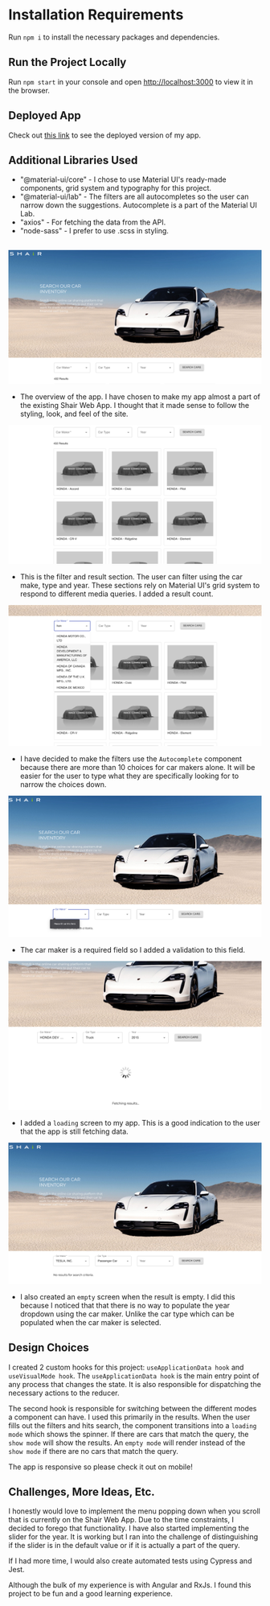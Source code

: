 # Installation Requirements

Run `npm i` to install the necessary packages and dependencies.

## Run the Project Locally

Run `npm start` in your console and open [http://localhost:3000](http://localhost:3000) to view it in the browser.

## Deployed App
Check out [this link](https://shair-your-car.herokuapp.com/) to see the deployed version of my app.

## Additional Libraries Used

  - "@material-ui/core" - I chose to use Material UI's ready-made components, grid system and typography for this project.
  - "@material-ui/lab" - The filters are all autocompletes so the user can narrow down the suggestions. Autocomplete is a part of the Material UI Lab.
  -  "axios" - For fetching the data from the API.
  -  "node-sass" - I prefer to use .scss in styling.

##
![app overview](https://github.com/emurdnt/shair/blob/main/src/assets/app-overview.png)
* The overview of the app. I have chosen to make my app almost a part of the existing Shair Web App. I thought that it made sense to follow the styling, look, and feel of the site.

![filter and result area](https://github.com/emurdnt/shair/blob/main/src/assets/filter-result-area.png)
* This is the filter and result section. The user can filter using the car make, type and year. These sections rely on Material UI's grid system to respond to different media queries. I added a result count.

![Autocomplete filters](https://github.com/emurdnt/shair/blob/main/src/assets/auto-complete-filters.png)
* I have decided to make the filters use the `Autocomplete` component because there are more than 10 choices for car makers alone. It will be easier for the user to type what they are specifically looking for to narrow the choices down.

![validation](https://github.com/emurdnt/shair/blob/main/src/assets/validation.png)
* The car maker is a required field so I added a validation to this field.

![loading state](https://github.com/emurdnt/shair/blob/main/src/assets/loading-state.png)
* I added a `loading` screen to my app. This is a good indication to the user that the app is still fetching data.

![loading state](https://github.com/emurdnt/shair/blob/main/src/assets/empty-result.png)
* I also created an `empty` screen when the result is empty. I did this because I noticed that that there is no way to populate the year dropdown using the car maker. Unlike the car type which can be populated when the car maker is selected.

## Design Choices

I created 2 custom hooks for this project: `useApplicationData hook` and `useVisualMode hook`. The `useApplicationData hook` is the main entry point of any process that changes the state. It is also responsible for dispatching the necessary actions to the reducer. 

The second hook is responsible for switching between the different modes a component can have. I used this primarily in the results. When the user fills out the filters and hits search, the component transitions into a `loading mode` which shows the spinner. If there are cars that match the query, the `show mode` will show the results. An `empty mode` will render instead of the `show mode` if there are no cars that match the query. 

The app is responsive so please check it out on mobile!

## Challenges, More Ideas, Etc.

I honestly would love to implement the menu popping down when you scroll that is currently on the Shair Web App. Due to the time constraints, I decided to forego that functionality. I have also started implementing the slider for the year. It is working but I ran into the challenge of distinguishing if the slider is in the default value or if it is actually a part of the query.

If I had more time, I would also create automated tests using Cypress and Jest.

Although the bulk of my experience is with Angular and RxJs. I found this project to be fun and a good learning experience.

